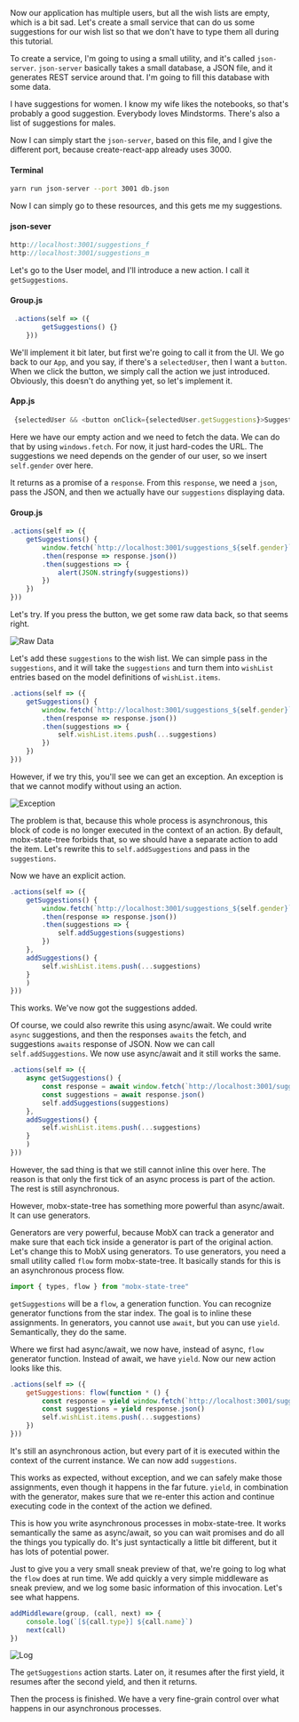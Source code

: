 Now our application has multiple users, but all the wish lists are empty, which is a bit sad. Let's create a small service that can do us some suggestions for our wish list so that we don't have to type them all during this tutorial.

To create a service, I'm going to using a small utility, and it's called `json-server`. `json-server` basically takes a small database, a JSON file, and it generates REST service around that. I'm going to fill this database with some data.

I have suggestions for women. I know my wife likes the notebooks, so that's probably a good suggestion. Everybody loves Mindstorms. There's also a list of suggestions for males.

Now I can simply start the `json-server`, based on this file, and I give the different port, because create-react-app already uses 3000. 

#### Terminal
```bash
yarn run json-server --port 3001 db.json
```

Now I can simply go to these resources, and this gets me my suggestions. 

#### json-sever

```javascript
http://localhost:3001/suggestions_f
http://localhost:3001/suggestions_m
```

Let's go to the User model, and I'll introduce a new action. I call it `getSuggestions`.

#### Group.js

```javascript
 .actions(self => ({
        getSuggestions() {}
    }))
```

We'll implement it bit later, but first we're going to call it from the UI. We go back to our `App`, and you say, if there's a `selectedUser`, then I want a `button`. When we click the button, we simply call the action we just introduced. Obviously, this doesn't do anything yet, so let's implement it.

#### App.js
```javascript
 {selectedUser && <button onClick={selectedUser.getSuggestions}>Suggestions</button>}
```

Here we have our empty action and we need to fetch the data. We can do that by using `windows.fetch`. For now, it just hard-codes the URL. The suggestions we need depends on the gender of our user, so we insert `self.gender` over here.

It returns as a promise of a `response`. From this `response`, we need a `json`, pass the JSON, and then we actually have our `suggestions` displaying data.

#### Group.js
```javascript
.actions(self => ({
    getSuggestions() {
        window.fetch(`http://localhost:3001/suggestions_${self.gender}`)
        .then(response => response.json())
        .then(suggestions => {
            alert(JSON.stringfy(suggestions))
        })
    })
}))
```

Let's try. If you press the button, we get some raw data back, so that seems right.

![Raw Data](../images/react-defining-asynchronous-processes-using-flow-raw.png)

Let's add these `suggestions` to the wish list. We can simple pass in the `suggestions`, and it will take the `suggestions` and turn them into `wishList` entries based on the model definitions of `wishList.items`. 

```javascript
.actions(self => ({
    getSuggestions() {
        window.fetch(`http://localhost:3001/suggestions_${self.gender}`)
        .then(response => response.json())
        .then(suggestions => {
            self.wishList.items.push(...suggestions)
        })
    })
}))
```

However, if we try this, you'll see we can get an exception. An exception is that we cannot modify without using an action.

![Exception](../images/react-defining-asynchronous-processes-using-flow-exception.png)

The problem is that, because this whole process is asynchronous, this block of code is no longer executed in the context of an action. By default, mobx-state-tree forbids that, so we should have a separate action to add the item. Let's rewrite this to `self.addSuggestions` and pass in the `suggestions`.

Now we have an explicit action. 

```javascript
.actions(self => ({
    getSuggestions() {
        window.fetch(`http://localhost:3001/suggestions_${self.gender}`)
        .then(response => response.json())
        .then(suggestions => {
            self.addSuggestions(suggestions)
        })
    },
    addSuggestions() {
        self.wishList.items.push(...suggestions)
    }
    )
}))
```

This works. We've now got the suggestions added.

Of course, we could also rewrite this using async/await. We could write `async` suggestions, and then the responses `awaits` the fetch, and suggestions `awaits` response of JSON. Now we can call `self.addSuggestions`. We now use async/await and it still works the same.

```javascript
.actions(self => ({
    async getSuggestions() {
        const response = await window.fetch(`http://localhost:3001/suggestions_${self.gender}`)
        const suggestions = await response.json()
        self.addSuggestions(suggestions)
    },
    addSuggestions() {
        self.wishList.items.push(...suggestions)
    }
    )
}))
```

However, the sad thing is that we still cannot inline this over here. The reason is that only the first tick of an async process is part of the action. The rest is still asynchronous.

However, mobx-state-tree has something more powerful than async/await. It can use generators.

Generators are very powerful, because MobX can track a generator and make sure that each tick inside a generator is part of the original action. Let's change this to MobX using generators. To use generators, you need a small utility called `flow` form mobx-state-tree. It basically stands for this is an asynchronous process flow.

```javascript
import { types, flow } from "mobx-state-tree"
```

`getSuggestions` will be a `flow`, a generation function. You can recognize generator functions from the star index. The goal is to inline these assignments. In generators, you cannot use `await`, but you can use `yield`. Semantically, they do the same.

Where we first had async/await, we now have, instead of async, `flow` generator function. Instead of await, we have `yield`. Now our new action looks like this.

```javascript
.actions(self => ({
    getSuggestions: flow(function * () {
        const response = yield window.fetch(`http://localhost:3001/suggestions_${self.gender}`)
        const suggestions = yield response.json()
        self.wishList.items.push(...suggestions)
    })
}))
```

It's still an asynchronous action, but every part of it is executed within the context of the current instance. We can now add `suggestions`.

This works as expected, without exception, and we can safely make those assignments, even though it happens in the far future. `yield`, in combination with the generator, makes sure that we re-enter this action and continue executing code in the context of the action we defined.

This is how you write asynchronous processes in mobx-state-tree. It works semantically the same as async/await, so you can wait promises and do all the things you typically do. It's just syntactically a little bit different, but it has lots of potential power.

Just to give you a very small sneak preview of that, we're going to log what the `flow` does at run time. We add quickly a very simple middleware as sneak preview, and we log some basic information of this invocation. Let's see what happens.

```javascript
addMiddleware(group, (call, next) => {
    console.log(`[${call.type}] ${call.name}`)
    next(call)
})
```

![Log](../images/react-defining-asynchronous-processes-using-flow-log.png)

The `getSuggestions` action starts. Later on, it resumes after the first yield, it resumes after the second yield, and then it returns.

Then the process is finished. We have a very fine-grain control over what happens in our asynchronous processes.